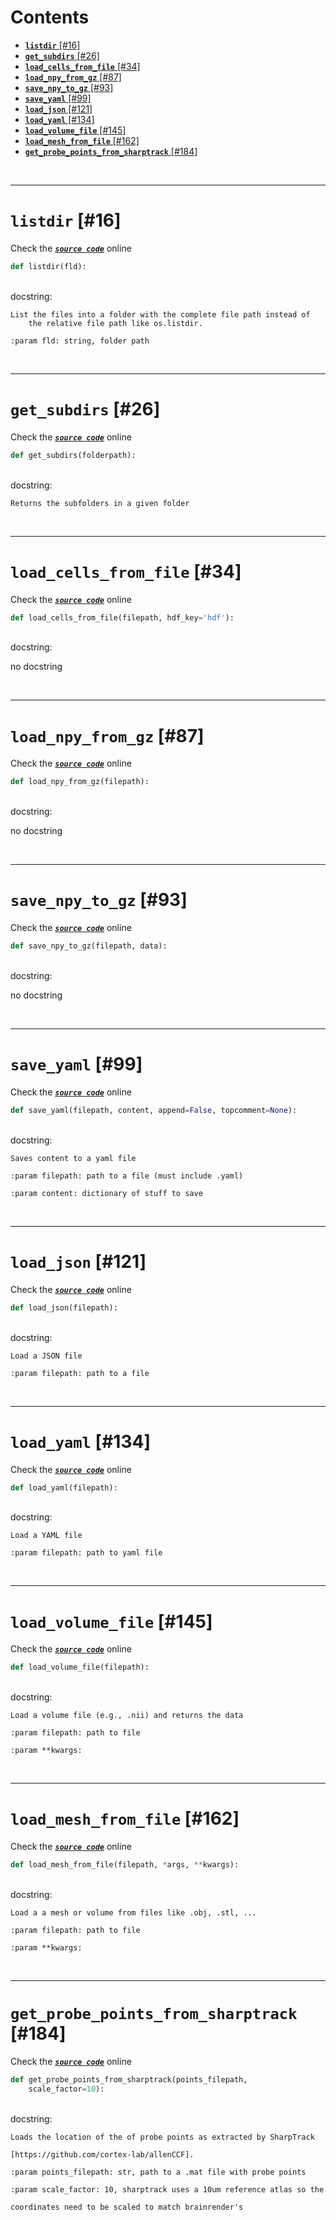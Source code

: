 



Contents
========

* [**`listdir`** [#16]](#listdir-16)
* [**`get_subdirs`** [#26]](#get_subdirs-26)
* [**`load_cells_from_file`** [#34]](#load_cells_from_file-34)
* [**`load_npy_from_gz`** [#87]](#load_npy_from_gz-87)
* [**`save_npy_to_gz`** [#93]](#save_npy_to_gz-93)
* [**`save_yaml`** [#99]](#save_yaml-99)
* [**`load_json`** [#121]](#load_json-121)
* [**`load_yaml`** [#134]](#load_yaml-134)
* [**`load_volume_file`** [#145]](#load_volume_file-145)
* [**`load_mesh_from_file`** [#162]](#load_mesh_from_file-162)
* [**`get_probe_points_from_sharptrack`** [#184]](#get_probe_points_from_sharptrack-184)


&nbsp;

--------
# **`listdir`** [#16]
  
Check the [***``source code``***](https://github.com/BrancoLab/BrainRender/blob/master/brainrender/Utils/data_io.py#L16) online

```python
def listdir(fld):
```

&nbsp;  
docstring:

```text
List the files into a folder with the complete file path instead of
    the relative file path like os.listdir.

:param fld: string, folder path

```

&nbsp;

--------
# **`get_subdirs`** [#26]
  
Check the [***``source code``***](https://github.com/BrancoLab/BrainRender/blob/master/brainrender/Utils/data_io.py#L26) online

```python
def get_subdirs(folderpath):
```

&nbsp;  
docstring:

```text
Returns the subfolders in a given folder

```

&nbsp;

--------
# **`load_cells_from_file`** [#34]
  
Check the [***``source code``***](https://github.com/BrancoLab/BrainRender/blob/master/brainrender/Utils/data_io.py#L34) online

```python
def load_cells_from_file(filepath, hdf_key='hdf'):
```

&nbsp;  
docstring:

no docstring

&nbsp;

--------
# **`load_npy_from_gz`** [#87]
  
Check the [***``source code``***](https://github.com/BrancoLab/BrainRender/blob/master/brainrender/Utils/data_io.py#L87) online

```python
def load_npy_from_gz(filepath):
```

&nbsp;  
docstring:

no docstring

&nbsp;

--------
# **`save_npy_to_gz`** [#93]
  
Check the [***``source code``***](https://github.com/BrancoLab/BrainRender/blob/master/brainrender/Utils/data_io.py#L93) online

```python
def save_npy_to_gz(filepath, data):
```

&nbsp;  
docstring:

no docstring

&nbsp;

--------
# **`save_yaml`** [#99]
  
Check the [***``source code``***](https://github.com/BrancoLab/BrainRender/blob/master/brainrender/Utils/data_io.py#L99) online

```python
def save_yaml(filepath, content, append=False, topcomment=None):
```

&nbsp;  
docstring:

```text
Saves content to a yaml file

:param filepath: path to a file (must include .yaml)

:param content: dictionary of stuff to save

```

&nbsp;

--------
# **`load_json`** [#121]
  
Check the [***``source code``***](https://github.com/BrancoLab/BrainRender/blob/master/brainrender/Utils/data_io.py#L121) online

```python
def load_json(filepath):
```

&nbsp;  
docstring:

```text
Load a JSON file

:param filepath: path to a file

```

&nbsp;

--------
# **`load_yaml`** [#134]
  
Check the [***``source code``***](https://github.com/BrancoLab/BrainRender/blob/master/brainrender/Utils/data_io.py#L134) online

```python
def load_yaml(filepath):
```

&nbsp;  
docstring:

```text
Load a YAML file

:param filepath: path to yaml file

```

&nbsp;

--------
# **`load_volume_file`** [#145]
  
Check the [***``source code``***](https://github.com/BrancoLab/BrainRender/blob/master/brainrender/Utils/data_io.py#L145) online

```python
def load_volume_file(filepath):
```

&nbsp;  
docstring:

```text
Load a volume file (e.g., .nii) and returns the data

:param filepath: path to file

:param **kwargs:

```

&nbsp;

--------
# **`load_mesh_from_file`** [#162]
  
Check the [***``source code``***](https://github.com/BrancoLab/BrainRender/blob/master/brainrender/Utils/data_io.py#L162) online

```python
def load_mesh_from_file(filepath, *args, **kwargs):
```

&nbsp;  
docstring:

```text
Load a a mesh or volume from files like .obj, .stl, ...

:param filepath: path to file

:param **kwargs:

```

&nbsp;

--------
# **`get_probe_points_from_sharptrack`** [#184]
  
Check the [***``source code``***](https://github.com/BrancoLab/BrainRender/blob/master/brainrender/Utils/data_io.py#L184) online

```python
def get_probe_points_from_sharptrack(points_filepath,
    scale_factor=10):
```

&nbsp;  
docstring:

```text
Loads the location of the of probe points as extracted by SharpTrack

[https://github.com/cortex-lab/allenCCF].

:param points_filepath: str, path to a .mat file with probe points

:param scale_factor: 10, sharptrack uses a 10um reference atlas so the

coordinates need to be scaled to match brainrender's

```